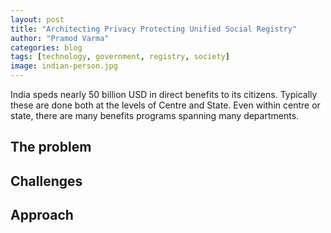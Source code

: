 ```yaml
---
layout: post
title: "Architecting Privacy Protecting Unified Social Registry"
author: "Pramod Varma"
categories: blog
tags: [technology, government, registry, society]
image: indian-person.jpg
---
```


India speds nearly 50 billion USD in direct benefits to its citizens. Typically these are done both at the levels of Centre and State. Even within centre or state, there are many benefits programs spanning many departments.

## The problem


## Challenges


## Approach

